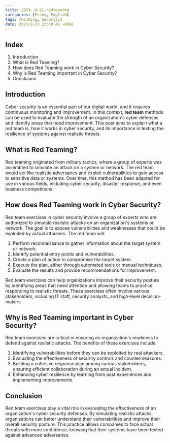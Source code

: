 ```yaml
---
title: 2023--8-21-redteaming
categories: [Essey, English]
tags: [Hacking, Security]
date: 2023-8-21 23:18:48 +0900
---
```



Index
------
1. Introduction
2. What is Red Teaming?
3. How does Red Teaming work in Cyber Security?
4. Why is Red Teaming important in Cyber Security?
5. Conclusion

Introduction
------------

Cyber security is an essential part of our digital world, and it requires continuous monitoring and improvement. In this context, **red team** methods can be used to evaluate the strength of an organization's cyber defenses and identify areas that need improvement. This post aims to explain what a red team is, how it works in cyber security, and its importance in testing the resilience of systems against realistic threats.

What is Red Teaming?
-------------------

Red teaming originated from military tactics, where a group of experts was assembled to simulate an attack on a system or network. The red team would act like realistic adversaries and exploit vulnerabilities to gain access to sensitive data or systems. Over time, this method has been adapted for use in various fields, including cyber security, disaster response, and even business competitions.

How does Red Teaming work in Cyber Security?
-----------------------------------------

Red team exercises in cyber security involve a group of experts who are authorized to simulate realistic attacks on an organization's systems or network. The goal is to expose vulnerabilities and weaknesses that could be exploited by actual attackers. The red team will:

1. Perform reconnaissance to gather information about the target system or network.
2. Identify potential entry points and vulnerabilities.
3. Create a plan of action to compromise the target system.
4. Execute the plan, either through automated tools or manual techniques.
5. Evaluate the results and provide recommendations for improvement.

Red team exercises can help organizations improve their security posture by identifying areas that need attention and allowing teams to practice responding to realistic threats. These exercises often involve various stakeholders, including IT staff, security analysts, and high-level decision-makers.

Why is Red Teaming important in Cyber Security?
-----------------------------------------

Red team exercises are critical in ensuring an organization's readiness to defend against realistic attacks. The benefits of these exercises include:

1. Identifying vulnerabilities before they can be exploited by real attackers.
2. Evaluating the effectiveness of security controls and countermeasures.
3. Building a cohesive response plan among various stakeholders, ensuring efficient collaboration during an actual incident.
4. Enhancing cyber resilience by learning from past experiences and implementing improvements.

Conclusion
----------

Red team exercises play a vital role in evaluating the effectiveness of an organization's cyber security defenses. By simulating realistic attacks, organizations can better understand their vulnerabilities and improve their overall security posture. This practice allows companies to face actual threats with more confidence, knowing that their systems have been tested against advanced adversaries.